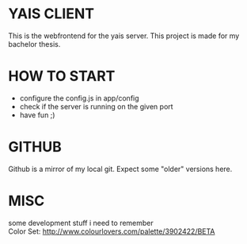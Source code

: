 YAIS CLIENT
=============
This is the webfrontend for the yais server. This project is made for my bachelor thesis.  

HOW TO START
=============
- configure the config.js in app/config  
- check if the server is running on the given port  
- have fun ;)  

GITHUB
============
Github is a mirror of my local git. Expect some "older" versions here.  


MISC
============
some development stuff i need to remember  
Color Set: http://www.colourlovers.com/palette/3902422/BETA  